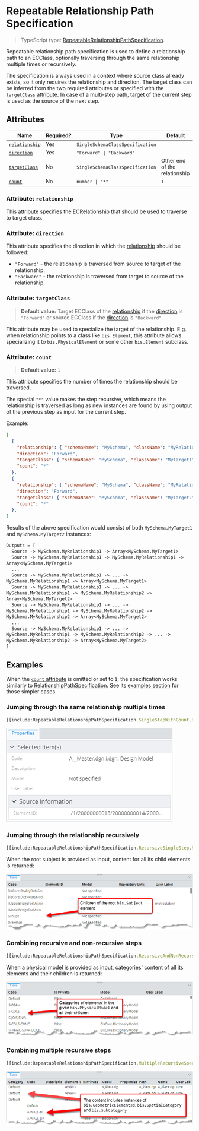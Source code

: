 # Repeatable Relationship Path Specification

> TypeScript type: [RepeatableRelationshipPathSpecification]($presentation-common).

Repeatable relationship path specification is used to define a relationship path to an ECClass, optionally traversing through the same relationship
multiple times or recursively.

The specification is always used in a context where source class already exists, so it only requires the relationship and direction. The
target class can be inferred from the two required attributes or specified with the [`targetClass` attribute](#attribute-targetclass). In case of a
multi-step path, target of the current step is used as the source of the next step.

## Attributes

| Name                                      | Required? | Type                             | Default                       |
| ----------------------------------------- | --------- | -------------------------------- | ----------------------------- |
| [`relationship`](#attribute-relationship) | Yes       | `SingleSchemaClassSpecification` |                               |
| [`direction`](#attribute-direction)       | Yes       | `"Forward" \| "Backward"`        |                               |
| [`targetClass`](#attribute-targetclass)   | No        | `SingleSchemaClassSpecification` | Other end of the relationship |
| [`count`](#attribute-count)               | No        | `number \| "*"`                  | `1`                           |

### Attribute: `relationship`

This attribute specifies the ECRelationship that should be used to traverse to target class.

### Attribute: `direction`

This attribute specifies the direction in which the [relationship](#attribute-relationship) should be followed:

- `"Forward"` - the relationship is traversed from source to target of the relationship.
- `"Backward"` - the relationship is traversed from target to source of the relationship.

### Attribute: `targetClass`

> **Default value:** Target ECClass of the [relationship](#attribute-relationship) if the [direction](#attribute-direction) is `"Forward"` or
> source ECClass if the [direction](#attribute-direction) is `"Backward"`.

This attribute may be used to specialize the target of the relationship. E.g. when relationship points to a class like `bis.Element`, this
attribute allows specializing it to `bis.PhysicalElement` or some other `bis.Element` subclass.

### Attribute: `count`

> **Default value:** `1`

This attribute specifies the number of times the relationship should be traversed.

The special `"*"` value makes the step recursive, which means the relationship is traversed as long as new instances are found by
using output of the previous step as input for the current step.

Example:

```JSON
[
  {
    "relationship": { "schemaName": "MySchema", "className": "MyRelationship1" },
    "direction": "Forward",
    "targetClass": { "schemaName": "MySchema", "className": "MyTarget1" },
    "count": "*"
  },
  {
    "relationship": { "schemaName": "MySchema", "className": "MyRelationship2" },
    "direction": "Forward",
    "targetClass": { "schemaName": "MySchema", "className": "MyTarget2" },
    "count": "*"
  },
]
```

Results of the above specification would consist of both `MySchema.MyTarget1` and `MySchema.MyTarget2` instances:

```Text
Outputs = [
  Source -> MySchema.MyRelationship1 -> Array<MySchema.MyTarget1>
  Source -> MySchema.MyRelationship1 -> MySchema.MyRelationship1 -> Array<MySchema.MyTarget1>
  ...
  Source -> MySchema.MyRelationship1 -> ... -> MySchema.MyRelationship1 -> Array<MySchema.MyTarget1>
  Source -> MySchema.MyRelationship1 -> ... -> MySchema.MyRelationship1 -> MySchema.MyRelationship2 -> Array<MySchema.MyTarget2>
  Source -> MySchema.MyRelationship1 -> ... -> MySchema.MyRelationship1 -> MySchema.MyRelationship2 -> MySchema.MyRelationship2 -> Array<MySchema.MyTarget2>
  ...
  Source -> MySchema.MyRelationship1 -> ... -> MySchema.MyRelationship1 -> MySchema.MyRelationship2 -> ... -> MySchema.MyRelationship2 -> Array<MySchema.MyTarget2>
]
```

## Examples

When the [`count` attribute](#attribute-count) is omitted or set to `1`, the specification works similarly to [RelationshipPathSpecification](./RelationshipPathSpecification.md). See its [examples section](./RelationshipPathSpecification.md#examples) for those simpler cases.

### Jumping through the same relationship multiple times

```ts
[[include:RepeatableRelationshipPathSpecification.SingleStepWithCount.Ruleset]]
```

![Content of the grand-parent element](./media/repeatablerelationshippathspecification-singlestep-with-count.png)

### Jumping through the relationship recursively

```ts
[[include:RepeatableRelationshipPathSpecification.RecursiveSingleStep.Ruleset]]
```

When the root subject is provided as input, content for all its child elements is returned:

![Content of all root subject's child elements](./media/repeatablerelationshippathspecification-recursivesinglestep.png)

### Combining recursive and non-recursive steps

```ts
[[include:RepeatableRelationshipPathSpecification.RecursiveAndNonRecursiveSpecificationsCombination.Ruleset]]
```

When a physical model is provided as input, categories' content of all its elements and their children is returned:

![Categories' content of model elements and their children](./media/repeatablerelationshippathspecification-combinedsteps.png)

### Combining multiple recursive steps

```ts
[[include:RepeatableRelationshipPathSpecification.MultipleRecursiveSpecificationsCombination.Ruleset]]
```

![Content of multiple recursive relationship steps](./media/repeatablerelationshippathspecification-combinedrecursivesteps.png)
